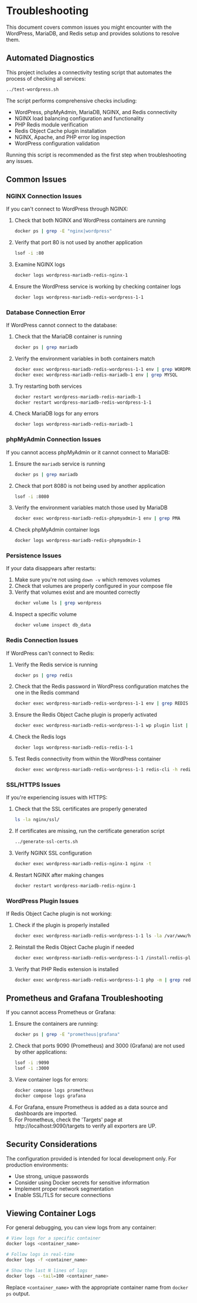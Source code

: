 # Troubleshooting

This document covers common issues you might encounter with the WordPress, MariaDB, and Redis setup and provides solutions to resolve them.

## Automated Diagnostics

This project includes a connectivity testing script that automates the process of checking all services:

```bash
../test-wordpress.sh
```

The script performs comprehensive checks including:

- WordPress, phpMyAdmin, MariaDB, NGINX, and Redis connectivity
- NGINX load balancing configuration and functionality
- PHP Redis module verification
- Redis Object Cache plugin installation
- NGINX, Apache, and PHP error log inspection
- WordPress configuration validation

Running this script is recommended as the first step when troubleshooting any issues.

## Common Issues

### NGINX Connection Issues

If you can't connect to WordPress through NGINX:

1. Check that both NGINX and WordPress containers are running
   ```bash
   docker ps | grep -E "nginx|wordpress"
   ```

2. Verify that port 80 is not used by another application
   ```bash
   lsof -i :80
   ```

3. Examine NGINX logs
   ```bash
   docker logs wordpress-mariadb-redis-nginx-1
   ```

4. Ensure the WordPress service is working by checking container logs
   ```bash
   docker logs wordpress-mariadb-redis-wordpress-1-1
   ```

### Database Connection Error

If WordPress cannot connect to the database:

1. Check that the MariaDB container is running
   ```bash
   docker ps | grep mariadb
   ```

2. Verify the environment variables in both containers match
   ```bash
   docker exec wordpress-mariadb-redis-wordpress-1-1 env | grep WORDPRESS_DB
   docker exec wordpress-mariadb-redis-mariadb-1 env | grep MYSQL
   ```

3. Try restarting both services
   ```bash
   docker restart wordpress-mariadb-redis-mariadb-1
   docker restart wordpress-mariadb-redis-wordpress-1-1
   ```

4. Check MariaDB logs for any errors
   ```bash
   docker logs wordpress-mariadb-redis-mariadb-1
   ```

### phpMyAdmin Connection Issues

If you cannot access phpMyAdmin or it cannot connect to MariaDB:

1. Ensure the `mariadb` service is running
   ```bash
   docker ps | grep mariadb
   ```

2. Check that port 8080 is not being used by another application
   ```bash
   lsof -i :8080
   ```

3. Verify the environment variables match those used by MariaDB
   ```bash
   docker exec wordpress-mariadb-redis-phpmyadmin-1 env | grep PMA
   ```

4. Check phpMyAdmin container logs
   ```bash
   docker logs wordpress-mariadb-redis-phpmyadmin-1
   ```

### Persistence Issues

If your data disappears after restarts:

1. Make sure you're not using `down -v` which removes volumes
2. Check that volumes are properly configured in your compose file
3. Verify that volumes exist and are mounted correctly
   ```bash
   docker volume ls | grep wordpress
   ```
4. Inspect a specific volume
   ```bash
   docker volume inspect db_data
   ```

### Redis Connection Issues

If WordPress can't connect to Redis:

1. Verify the Redis service is running
   ```bash
   docker ps | grep redis
   ```

2. Check that the Redis password in WordPress configuration matches the one in the Redis command
   ```bash
   docker exec wordpress-mariadb-redis-wordpress-1-1 env | grep REDIS
   ```

3. Ensure the Redis Object Cache plugin is properly activated
   ```bash
   docker exec wordpress-mariadb-redis-wordpress-1-1 wp plugin list | grep redis
   ```

4. Check the Redis logs
   ```bash
   docker logs wordpress-mariadb-redis-redis-1-1
   ```

5. Test Redis connectivity from within the WordPress container
   ```bash
   docker exec wordpress-mariadb-redis-wordpress-1-1 redis-cli -h redis-1 -a wordpress_redis ping
   ```

### SSL/HTTPS Issues

If you're experiencing issues with HTTPS:

1. Check that the SSL certificates are properly generated
   ```bash
   ls -la nginx/ssl/
   ```

2. If certificates are missing, run the certificate generation script
   ```bash
   ../generate-ssl-certs.sh
   ```

3. Verify NGINX SSL configuration
   ```bash
   docker exec wordpress-mariadb-redis-nginx-1 nginx -t
   ```

4. Restart NGINX after making changes
   ```bash
   docker restart wordpress-mariadb-redis-nginx-1
   ```

### WordPress Plugin Issues

If Redis Object Cache plugin is not working:

1. Check if the plugin is properly installed
   ```bash
   docker exec wordpress-mariadb-redis-wordpress-1-1 ls -la /var/www/html/wp-content/plugins/
   ```

2. Reinstall the Redis Object Cache plugin if needed
   ```bash
   docker exec wordpress-mariadb-redis-wordpress-1-1 /install-redis-plugin.sh
   ```

3. Verify that PHP Redis extension is installed
   ```bash
   docker exec wordpress-mariadb-redis-wordpress-1-1 php -m | grep redis
   ```

## Prometheus and Grafana Troubleshooting

If you cannot access Prometheus or Grafana:

1. Ensure the containers are running:
   ```bash
   docker ps | grep -E "prometheus|grafana"
   ```
2. Check that ports 9090 (Prometheus) and 3000 (Grafana) are not used by other applications:
   ```bash
   lsof -i :9090
   lsof -i :3000
   ```
3. View container logs for errors:
   ```bash
   docker compose logs prometheus
   docker compose logs grafana
   ```
4. For Grafana, ensure Prometheus is added as a data source and dashboards are imported.
5. For Prometheus, check the 'Targets' page at http://localhost:9090/targets to verify all exporters are UP.

## Security Considerations

The configuration provided is intended for local development only. For production environments:

- Use strong, unique passwords
- Consider using Docker secrets for sensitive information
- Implement proper network segmentation
- Enable SSL/TLS for secure connections

## Viewing Container Logs

For general debugging, you can view logs from any container:

```bash
# View logs for a specific container
docker logs <container_name>

# Follow logs in real-time
docker logs -f <container_name>

# Show the last N lines of logs
docker logs --tail=100 <container_name>
```

Replace `<container_name>` with the appropriate container name from `docker ps` output.
